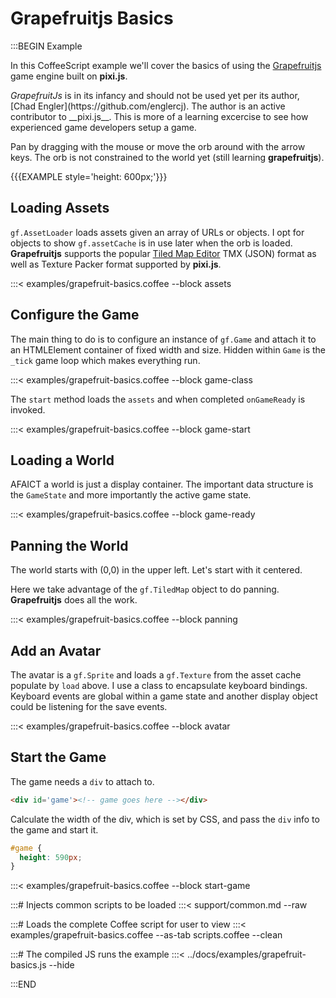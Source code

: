 # Grapefruitjs Basics

:::BEGIN Example

In this CoffeeScript example we'll cover the basics of using the [Grapefruitjs](https://github.com/grapefruitjs/grapefruit)
game engine built on __pixi.js__.

<div class='note'><em>GrapefruitJs</em> is in its infancy and should not be used yet per its author,
[Chad Engler](https://github.com/englercj). The author is an active contributor to __pixi.js__.
This is more of a learning excercise to see how experienced game developers setup a game.
</div>

Pan by dragging with the mouse or move the orb around with the arrow keys. The orb is not constrained to
the world yet (still learning __grapefruitjs__).

{{{EXAMPLE style='height: 600px;'}}}


## Loading Assets

`gf.AssetLoader` loads assets given an array of URLs or objects.
I opt for objects to show `gf.assetCache` is in use later when the orb is loaded. __Grapefruitjs__ supports
the popular [Tiled Map Editor](http://www.mapeditor.org/) TMX (JSON) format as well as Texture Packer
format supported by __pixi.js__.

:::< examples/grapefruit-basics.coffee --block assets


## Configure the Game

The main thing to do is to configure an instance of `gf.Game` and attach it to
an HTMLElement container of fixed width and size. Hidden within `Game` is the `_tick` game loop
which makes everything run.

:::< examples/grapefruit-basics.coffee --block game-class

The `start` method loads the `assets` and when completed `onGameReady` is invoked.

:::< examples/grapefruit-basics.coffee --block game-start


## Loading a World

AFAICT a world is just a display container. The important data structure is the `GameState` and
more importantly the active game state.

:::< examples/grapefruit-basics.coffee --block game-ready


## Panning the World

The world starts with (0,0) in the upper left. Let's start with it centered.

Here we take advantage of the `gf.TiledMap` object to do panning. __Grapefruitjs__ does all the work.

:::< examples/grapefruit-basics.coffee --block panning


## Add an Avatar

The avatar is a `gf.Sprite` and loads a `gf.Texture` from the asset cache populate by `load` above.
I use a class to encapsulate keyboard bindings. Keyboard events are global within a game
state and another display object could be listening for the save events.

:::< examples/grapefruit-basics.coffee --block avatar


## Start the Game

The game needs a `div` to attach to.

```html
<div id='game'><!-- game goes here --></div>
```

Calculate the width of the div, which is set by CSS, and pass the `div` info to the game and start it.

```css
#game {
  height: 590px;
}
```

:::< examples/grapefruit-basics.coffee --block start-game

:::# Injects common scripts to be loaded
:::< support/common.md --raw

:::# Loads the complete Coffee script for user to view
:::< examples/grapefruit-basics.coffee --as-tab scripts.coffee --clean

:::# The compiled JS runs the example
:::< ../docs/examples/grapefruit-basics.js --hide

:::END
